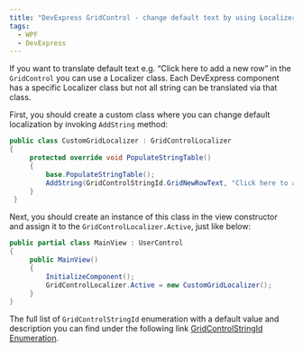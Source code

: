 ```yaml
---
title: "DevExpress GridControl - change default text by using Localizer class"
tags:
  - WPF
  - DevExpress
---
```


If you want to translate default text e.g. “Click here to add a new row” in the `GridControl` you can use a Localizer class. Each DevExpress component has a specific Localizer class but not all string can be translated via that class.

First, you should create a custom class where you can change default localization by invoking `AddString` method:

~~~ csharp
public class CustomGridLocalizer : GridControlLocalizer
{
     protected override void PopulateStringTable()
     {
         base.PopulateStringTable();
         AddString(GridControlStringId.GridNewRowText, "Click here to add a new customer");
     }
 }
~~~

Next, you should create an instance of this class in the view constructor and assign it to the `GridControlLocalizer.Active`, just like below:

``` csharp
public partial class MainView : UserControl
{
     public MainView()
     {
         InitializeComponent();
         GridControlLocalizer.Active = new CustomGridLocalizer();
     }
}
```

The full list of `GridControlStringId` enumeration with a default value and description you can find under the following link  [GridControlStringId Enumeration](https://documentation.devexpress.com/WPF/DevExpress.Xpf.Grid.GridControlStringId.enum).
